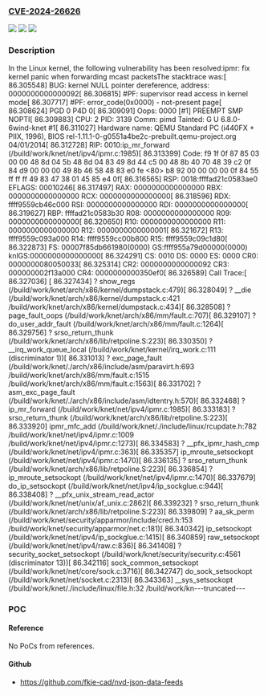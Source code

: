 ### [CVE-2024-26626](https://cve.mitre.org/cgi-bin/cvename.cgi?name=CVE-2024-26626)
![](https://img.shields.io/static/v1?label=Product&message=Linux&color=blue)
![](https://img.shields.io/static/v1?label=Version&message=f69365e3a7ca%3C%20d2f1b7fe74af%20&color=brighgreen)
![](https://img.shields.io/static/v1?label=Vulnerability&message=n%2Fa&color=brighgreen)

### Description

In the Linux kernel, the following vulnerability has been resolved:ipmr: fix kernel panic when forwarding mcast packetsThe stacktrace was:[   86.305548] BUG: kernel NULL pointer dereference, address: 0000000000000092[   86.306815] #PF: supervisor read access in kernel mode[   86.307717] #PF: error_code(0x0000) - not-present page[   86.308624] PGD 0 P4D 0[   86.309091] Oops: 0000 [#1] PREEMPT SMP NOPTI[   86.309883] CPU: 2 PID: 3139 Comm: pimd Tainted: G     U             6.8.0-6wind-knet #1[   86.311027] Hardware name: QEMU Standard PC (i440FX + PIIX, 1996), BIOS rel-1.11.1-0-g0551a4be2c-prebuilt.qemu-project.org 04/01/2014[   86.312728] RIP: 0010:ip_mr_forward (/build/work/knet/net/ipv4/ipmr.c:1985)[ 86.313399] Code: f9 1f 0f 87 85 03 00 00 48 8d 04 5b 48 8d 04 83 49 8d 44 c5 00 48 8b 40 70 48 39 c2 0f 84 d9 00 00 00 49 8b 46 58 48 83 e0 fe <80> b8 92 00 00 00 00 0f 84 55 ff ff ff 49 83 47 38 01 45 85 e4 0f[   86.316565] RSP: 0018:ffffad21c0583ae0 EFLAGS: 00010246[   86.317497] RAX: 0000000000000000 RBX: 0000000000000000 RCX: 0000000000000000[   86.318596] RDX: ffff9559cb46c000 RSI: 0000000000000000 RDI: 0000000000000000[   86.319627] RBP: ffffad21c0583b30 R08: 0000000000000000 R09: 0000000000000000[   86.320650] R10: 0000000000000000 R11: 0000000000000000 R12: 0000000000000001[   86.321672] R13: ffff9559c093a000 R14: ffff9559cc00b800 R15: ffff9559c09c1d80[   86.322873] FS:  00007f85db661980(0000) GS:ffff955a79d00000(0000) knlGS:0000000000000000[   86.324291] CS:  0010 DS: 0000 ES: 0000 CR0: 0000000080050033[   86.325314] CR2: 0000000000000092 CR3: 000000002f13a000 CR4: 0000000000350ef0[   86.326589] Call Trace:[   86.327036]  <TASK>[   86.327434] ? show_regs (/build/work/knet/arch/x86/kernel/dumpstack.c:479)[   86.328049] ? __die (/build/work/knet/arch/x86/kernel/dumpstack.c:421 /build/work/knet/arch/x86/kernel/dumpstack.c:434)[   86.328508] ? page_fault_oops (/build/work/knet/arch/x86/mm/fault.c:707)[   86.329107] ? do_user_addr_fault (/build/work/knet/arch/x86/mm/fault.c:1264)[   86.329756] ? srso_return_thunk (/build/work/knet/arch/x86/lib/retpoline.S:223)[   86.330350] ? __irq_work_queue_local (/build/work/knet/kernel/irq_work.c:111 (discriminator 1))[   86.331013] ? exc_page_fault (/build/work/knet/./arch/x86/include/asm/paravirt.h:693 /build/work/knet/arch/x86/mm/fault.c:1515 /build/work/knet/arch/x86/mm/fault.c:1563)[   86.331702] ? asm_exc_page_fault (/build/work/knet/./arch/x86/include/asm/idtentry.h:570)[   86.332468] ? ip_mr_forward (/build/work/knet/net/ipv4/ipmr.c:1985)[   86.333183] ? srso_return_thunk (/build/work/knet/arch/x86/lib/retpoline.S:223)[   86.333920] ipmr_mfc_add (/build/work/knet/./include/linux/rcupdate.h:782 /build/work/knet/net/ipv4/ipmr.c:1009 /build/work/knet/net/ipv4/ipmr.c:1273)[   86.334583] ? __pfx_ipmr_hash_cmp (/build/work/knet/net/ipv4/ipmr.c:363)[   86.335357] ip_mroute_setsockopt (/build/work/knet/net/ipv4/ipmr.c:1470)[   86.336135] ? srso_return_thunk (/build/work/knet/arch/x86/lib/retpoline.S:223)[   86.336854] ? ip_mroute_setsockopt (/build/work/knet/net/ipv4/ipmr.c:1470)[   86.337679] do_ip_setsockopt (/build/work/knet/net/ipv4/ip_sockglue.c:944)[   86.338408] ? __pfx_unix_stream_read_actor (/build/work/knet/net/unix/af_unix.c:2862)[   86.339232] ? srso_return_thunk (/build/work/knet/arch/x86/lib/retpoline.S:223)[   86.339809] ? aa_sk_perm (/build/work/knet/security/apparmor/include/cred.h:153 /build/work/knet/security/apparmor/net.c:181)[   86.340342] ip_setsockopt (/build/work/knet/net/ipv4/ip_sockglue.c:1415)[   86.340859] raw_setsockopt (/build/work/knet/net/ipv4/raw.c:836)[   86.341408] ? security_socket_setsockopt (/build/work/knet/security/security.c:4561 (discriminator 13))[   86.342116] sock_common_setsockopt (/build/work/knet/net/core/sock.c:3716)[   86.342747] do_sock_setsockopt (/build/work/knet/net/socket.c:2313)[   86.343363] __sys_setsockopt (/build/work/knet/./include/linux/file.h:32 /build/work/kn---truncated---

### POC

#### Reference
No PoCs from references.

#### Github
- https://github.com/fkie-cad/nvd-json-data-feeds

